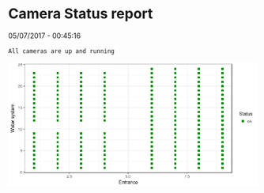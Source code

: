 Camera Status report
================
05/07/2017 - 00:45:16

    All cameras are up and running

![](camreport_files/figure-markdown_github/unnamed-chunk-2-1.png)
